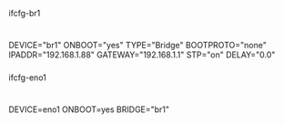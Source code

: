 ifcfg-br1
#
DEVICE="br1"
ONBOOT="yes"
TYPE="Bridge"
BOOTPROTO="none"
IPADDR="192.168.1.88"
GATEWAY="192.168.1.1"
STP="on"
DELAY="0.0"

###
ifcfg-eno1
#
DEVICE=eno1
ONBOOT=yes
BRIDGE="br1"

